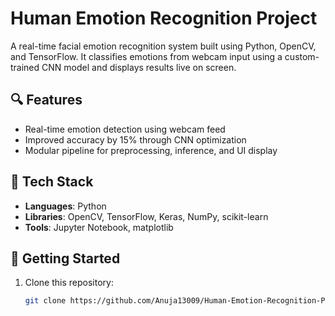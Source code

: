 # Human Emotion Recognition Project

A real-time facial emotion recognition system built using Python, OpenCV, and TensorFlow. It classifies emotions from webcam input using a custom-trained CNN model and displays results live on screen.

## 🔍 Features
- Real-time emotion detection using webcam feed
- Improved accuracy by 15% through CNN optimization
- Modular pipeline for preprocessing, inference, and UI display

## 🧠 Tech Stack
- **Languages**: Python  
- **Libraries**: OpenCV, TensorFlow, Keras, NumPy, scikit-learn  
- **Tools**: Jupyter Notebook, matplotlib

## 🚀 Getting Started

1. Clone this repository:
   ```bash
   git clone https://github.com/Anuja13009/Human-Emotion-Recognition-Project.git

   
